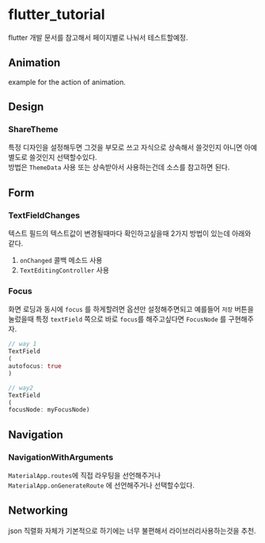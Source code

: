 # flutter_tutorial

flutter 개발 문서를 참고해서 페이지별로 나눠서 테스트할예정.

## Animation

example for the action of animation.

## Design

### ShareTheme

특정 디자인을 설정해두면 그것을 부모로 쓰고 자식으로 상속해서 쓸것인지 아니면 아예 별도로 쓸것인지 선택할수있다.  
방법은 `ThemeData` 사용 또는 상속받아서 사용하는건데 소스를 참고하면 된다.

## Form

### TextFieldChanges

텍스트 필드의 텍스트값이 변경될때마다 확인하고싶을때 2가지 방법이 있는데 아래와 같다.

1. `onChanged` 콜백 메소드 사용
2. `TextEditingController` 사용

### Focus

화면 로딩과 동시에 `focus` 를 하게할려면 옵션만 설정해주면되고 예를들어 `저장` 버튼을 눌렀을때 특정 `textField` 쪽으로 바로 `focus`를 해주고싶다면 `FocusNode` 를 구현해주자.

```dart
// way 1
TextField
(
autofocus: true
)

// way2
TextField
(
focusNode: myFocusNode)
```

## Navigation

### NavigationWithArguments

`MaterialApp.routes`에 직접 라우팅을 선언해주거나   
`MaterialApp.onGenerateRoute` 에 선언해주거나 선택할수있다.

## Networking

json 직렬화 자체가 기본적으로 하기에는 너무 불편해서 라이브러리사용하는것을 추천.

